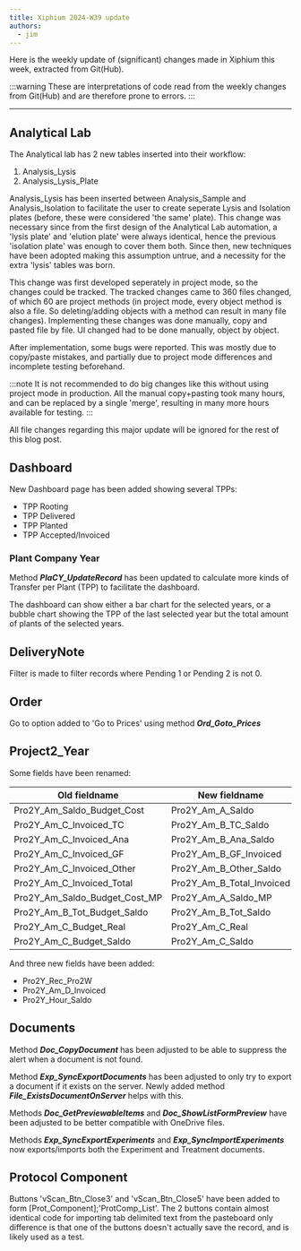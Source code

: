 ```yaml
---
title: Xiphium 2024-W39 update
authors:
  - jim
---
```


Here is the weekly update of (significant) changes made in Xiphium this week, extracted from Git(Hub).

:::warning
These are interpretations of code read from the weekly changes from Git(Hub) and are therefore prone to errors.
:::

<!--truncate-->

---

## Analytical Lab
The Analytical lab has 2 new tables inserted into their workflow:
1. Analysis_Lysis
2. Analysis_Lysis_Plate

Analysis_Lysis has been inserted between Analysis_Sample and Analysis_Isolation to facilitate the user to create seperate Lysis and Isolation plates (before, these were considered 'the same' plate).
This change was necessary since from the first design of the Analytical Lab automation, a 'lysis plate' and 'elution plate' were always identical, hence the previous 'isolation plate' was enough to cover them both. Since then, new techniques have been adopted making this assumption untrue, and a necessity for the extra 'lysis' tables was born. 

This change was first developed seperately in project mode, so the changes could be tracked. The tracked changes came to 360 files changed, of which 60 are project methods (in project mode, every object method is also a file. So deleting/adding objects with a method can result in many file changes).
Implementing these changes was done manually, copy and pasted file by file. UI changed had to be done manually, object by object.

After implementation, some bugs were reported. This was mostly due to copy/paste mistakes, and partially due to project mode differences and incomplete testing beforehand.

:::note
It is not recommended to do big changes like this without using project mode in production. All the manual copy+pasting took many hours, and can be replaced by a single 'merge', resulting in many more hours available for testing.
:::

All file changes regarding this major update will be ignored for the rest of this blog post.

## Dashboard
New Dashboard page has been added showing several TPPs:
- TPP Rooting
- TPP Delivered
- TPP Planted
- TPP Accepted/Invoiced
### Plant Company Year
Method ***PlaCY_UpdateRecord*** has been updated to calculate more kinds of Transfer per Plant (TPP) to facilitate the dashboard.

The dashboard can show either a bar chart for the selected years, or a bubble chart showing the TPP of the last selected year but the total amount of plants of the selected years.

## DeliveryNote
Filter is made to filter records where Pending 1 or Pending 2 is not 0.

## Order
Go to option added to 'Go to Prices' using method ***Ord_Goto_Prices***

## Project2_Year
Some fields have been renamed:

| Old fieldname | New fieldname |
| -- | -- |
| Pro2Y_Am_Saldo_Budget_Cost |  Pro2Y_Am_A_Saldo |
| Pro2Y_Am_C_Invoiced_TC | Pro2Y_Am_B_TC_Saldo |
| Pro2Y_Am_C_Invoiced_Ana | Pro2Y_Am_B_Ana_Saldo |
| Pro2Y_Am_C_Invoiced_GF | Pro2Y_Am_B_GF_Invoiced |
| Pro2Y_Am_C_Invoiced_Other | Pro2Y_Am_B_Other_Saldo |
| Pro2Y_Am_C_Invoiced_Total | Pro2Y_Am_B_Total_Invoiced 
| Pro2Y_Am_Saldo_Budget_Cost_MP | Pro2Y_Am_A_Saldo_MP |
| Pro2Y_Am_B_Tot_Budget_Saldo | Pro2Y_Am_B_Tot_Saldo |
| Pro2Y_Am_C_Budget_Real | Pro2Y_Am_C_Real |
| Pro2Y_Am_C_Budget_Saldo | Pro2Y_Am_C_Saldo |

And three new fields have been added:
- Pro2Y_Rec_Pro2W
- Pro2Y_Am_D_Invoiced
- Pro2Y_Hour_Saldo


## Documents
Method ***Doc_CopyDocument*** has been adjusted to be able to suppress the alert when a document is not found.

Method ***Exp_SyncExportDocuments*** has been adjusted to only try to export a document if it exists on the server. Newly added method ***File_ExistsDocumentOnServer*** helps with this.

Methods ***Doc_GetPreviewableItems*** and ***Doc_ShowListFormPreview*** have been adjusted to be better compatible with OneDrive files.

Methods ***Exp_SyncExportExperiments*** and ***Exp_SyncImportExperiments*** now exports/imports both the Experiment and Treatment documents.

## Protocol Component
Buttons 'vScan_Btn_Close3' and 'vScan_Btn_Close5' have been added to form [Prot_Component];'ProtComp_List'. The 2 buttons contain almost identical code for importing tab delimited text from the pasteboard only difference is that one of the buttons doesn't actually save the record, and is likely used as a test.

